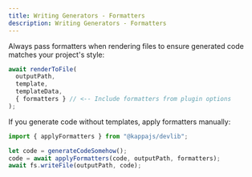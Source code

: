 ```yaml
---
title: Writing Generators - Formatters
description: Writing Generators - Formatters
---
```


Always pass formatters when rendering files
to ensure generated code matches your project's style:

```ts
await renderToFile(
  outputPath,
  template,
  templateData,
  { formatters } // <-- Include formatters from plugin options
);
```

If you generate code without templates, apply formatters manually:

```ts
import { applyFormatters } from "@kappajs/devlib";

let code = generateCodeSomehow();
code = await applyFormatters(code, outputPath, formatters);
await fs.writeFile(outputPath, code);
```

